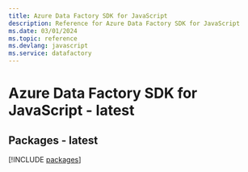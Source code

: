 ```yaml
---
title: Azure Data Factory SDK for JavaScript
description: Reference for Azure Data Factory SDK for JavaScript
ms.date: 03/01/2024
ms.topic: reference
ms.devlang: javascript
ms.service: datafactory
---
```

# Azure Data Factory SDK for JavaScript - latest
## Packages - latest
[!INCLUDE [packages](data-factory-index.md)]